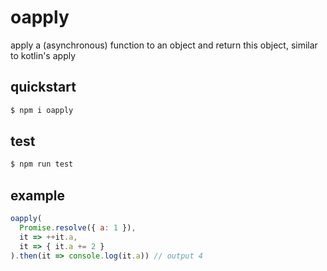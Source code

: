 # oapply
apply a (asynchronous) function to an object and return this object, similar to kotlin's apply

## quickstart

```bash
$ npm i oapply
```

## test

```bash
$ npm run test
```


## example

```javascript
oapply(
  Promise.resolve({ a: 1 }),
  it => ++it.a,
  it => { it.a += 2 }
).then(it => console.log(it.a)) // output 4
```
